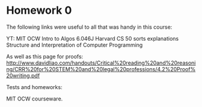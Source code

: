 # Homework 0


The following links were useful to all that was handy in this course:

YT:
MIT OCW Intro to Algos 6.046J
Harvard CS 50 sorts explanations
Structure and Interpretation of Computer Programming

As well as this page for proofs:
http://www.davidliao.com/handouts/Critical%20reading%20and%20reasoning/CRR%20for%20STEM%20and%20legal%20professions/4.2%20Proof%20writing.pdf

Tests and homeworks:

MIT OCW courseware.
